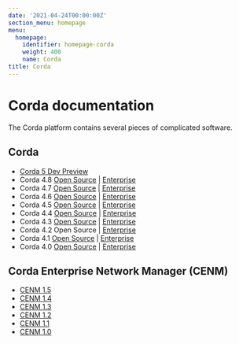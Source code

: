 ```yaml
---
date: '2021-04-24T00:00:00Z'
section_menu: homepage
menu:
  homepage:
    identifier: homepage-corda
    weight: 400
    name: Corda
title: Corda
---
```


# Corda documentation

The Corda platform contains several pieces of complicated software.

## Corda

* [Corda 5 Dev Preview](corda/5.0-dev-preview-1.html)
* Corda 4.8 [Open Source](corda/4.8/os.html) | [Enterprise](corda/4.8/ent.html)
* Corda 4.7 [Open Source](corda/4.7/os.html) | [Enterprise](corda/4.7/ent.html)
* Corda 4.6 [Open Source](corda/4.6/os.html) | [Enterprise](corda/4.6/ent.html)
* Corda 4.5 [Open Source](corda/4.5/os.html) | [Enterprise](corda/4.5/ent.html)
* Corda 4.4 [Open Source](corda/4.4/os.html) | [Enterprise](corda/4.4/ent.html)
* Corda 4.3 [Open Source](corda/4.3/os.html) | [Enterprise](corda/4.3/ent.html)
* Corda 4.2 Open Source                      | [Enterprise](corda/4.2/ent.html)
* Corda 4.1 [Open Source](corda/4.1/os.html) | [Enterprise](corda/4.1/ent.html)
* Corda 4.0 [Open Source](corda/4.0/os.html) | [Enterprise](corda/4.0/ent.html)

## Corda Enterprise Network Manager (CENM)

* [CENM 1.5](corda/1.5/cenm.html)
* [CENM 1.4](corda/1.4/cenm.html)
* [CENM 1.3](corda/1.3/cenm.html)
* [CENM 1.2](corda/1.2/cenm.html)
* [CENM 1.1](corda/1.1/cenm.html)
* [CENM 1.0](corda/1.0/cenm.html)
